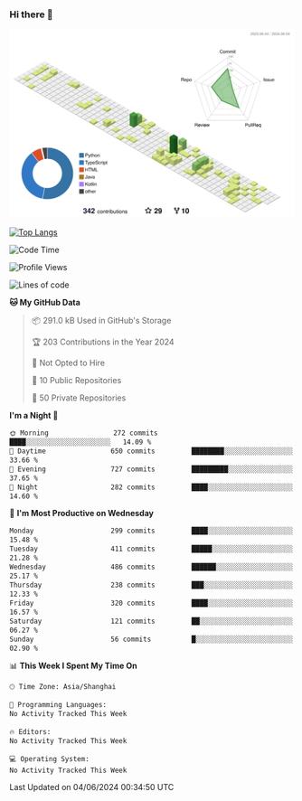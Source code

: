 ### Hi there 👋

![](./profile-3d-contrib/profile-green-animate.svg)

 

[![Top Langs](https://github-readme-stats.vercel.app/api/top-langs/?username=fly2tomato)](https://github.com/anuraghazra/github-readme-stats)


 

<!--START_SECTION:waka-->
![Code Time](http://img.shields.io/badge/Code%20Time-5%20hrs%2042%20mins-blue)

![Profile Views](http://img.shields.io/badge/Profile%20Views-0-blue)

![Lines of code](https://img.shields.io/badge/From%20Hello%20World%20I%27ve%20Written-519.6%20thousand%20lines%20of%20code-blue)

**🐱 My GitHub Data** 

> 📦 291.0 kB Used in GitHub's Storage 
 > 
> 🏆 203 Contributions in the Year 2024
 > 
> 🚫 Not Opted to Hire
 > 
> 📜 10 Public Repositories 
 > 
> 🔑 50 Private Repositories 
 > 
**I'm a Night 🦉** 

```text
🌞 Morning                272 commits         ████░░░░░░░░░░░░░░░░░░░░░   14.09 % 
🌆 Daytime                650 commits         ████████░░░░░░░░░░░░░░░░░   33.66 % 
🌃 Evening                727 commits         █████████░░░░░░░░░░░░░░░░   37.65 % 
🌙 Night                  282 commits         ████░░░░░░░░░░░░░░░░░░░░░   14.60 % 
```
📅 **I'm Most Productive on Wednesday** 

```text
Monday                   299 commits         ████░░░░░░░░░░░░░░░░░░░░░   15.48 % 
Tuesday                  411 commits         █████░░░░░░░░░░░░░░░░░░░░   21.28 % 
Wednesday                486 commits         ██████░░░░░░░░░░░░░░░░░░░   25.17 % 
Thursday                 238 commits         ███░░░░░░░░░░░░░░░░░░░░░░   12.33 % 
Friday                   320 commits         ████░░░░░░░░░░░░░░░░░░░░░   16.57 % 
Saturday                 121 commits         ██░░░░░░░░░░░░░░░░░░░░░░░   06.27 % 
Sunday                   56 commits          █░░░░░░░░░░░░░░░░░░░░░░░░   02.90 % 
```


📊 **This Week I Spent My Time On** 

```text
🕑︎ Time Zone: Asia/Shanghai

💬 Programming Languages: 
No Activity Tracked This Week

🔥 Editors: 
No Activity Tracked This Week

💻 Operating System: 
No Activity Tracked This Week
```


 Last Updated on 04/06/2024 00:34:50 UTC
<!--END_SECTION:waka-->
